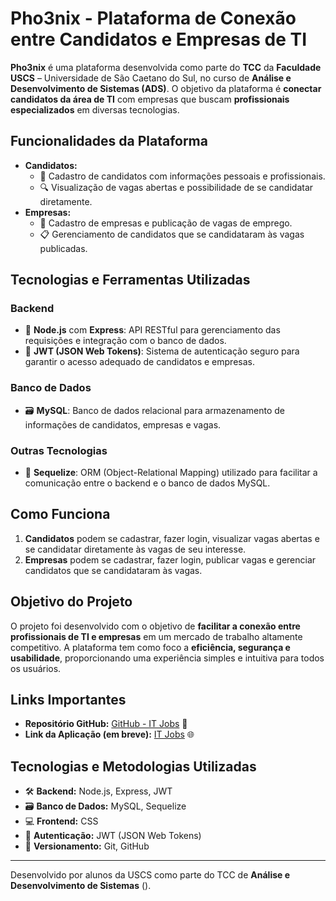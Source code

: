 # Pho3nix - Plataforma de Conexão entre Candidatos e Empresas de TI

**Pho3nix** é uma plataforma desenvolvida como parte do **TCC** da **Faculdade USCS** – Universidade de São Caetano do Sul, no curso de **Análise e Desenvolvimento de Sistemas (ADS)**. O objetivo da plataforma é **conectar candidatos da área de TI** com empresas que buscam **profissionais especializados** em diversas tecnologias.

## Funcionalidades da Plataforma
- **Candidatos:** 
  - 📄 Cadastro de candidatos com informações pessoais e profissionais.
  - 🔍 Visualização de vagas abertas e possibilidade de se candidatar diretamente.
- **Empresas:**
  - 🏢 Cadastro de empresas e publicação de vagas de emprego.
  - 📋 Gerenciamento de candidatos que se candidataram às vagas publicadas.

## Tecnologias e Ferramentas Utilizadas

### Backend
- 🔧 **Node.js** com **Express**: API RESTful para gerenciamento das requisições e integração com o banco de dados.
- 🔐 **JWT (JSON Web Tokens)**: Sistema de autenticação seguro para garantir o acesso adequado de candidatos e empresas.

### Banco de Dados
- 🗃️ **MySQL**: Banco de dados relacional para armazenamento de informações de candidatos, empresas e vagas.

### Outras Tecnologias
- 🔄 **Sequelize**: ORM (Object-Relational Mapping) utilizado para facilitar a comunicação entre o backend e o banco de dados MySQL.

## Como Funciona
1. **Candidatos** podem se cadastrar, fazer login, visualizar vagas abertas e se candidatar diretamente às vagas de seu interesse.
2. **Empresas** podem se cadastrar, fazer login, publicar vagas e gerenciar candidatos que se candidataram às vagas.

## Objetivo do Projeto
O projeto foi desenvolvido com o objetivo de **facilitar a conexão entre profissionais de TI e empresas** em um mercado de trabalho altamente competitivo. A plataforma tem como foco a **eficiência, segurança e usabilidade**, proporcionando uma experiência simples e intuitiva para todos os usuários.

## Links Importantes
- **Repositório GitHub:** [GitHub - IT Jobs](https://github.com/LisboaNi/it-jobs) 🔗
- **Link da Aplicação (em breve):** [IT Jobs]() 🌐

## Tecnologias e Metodologias Utilizadas
- 🛠️ **Backend:** Node.js, Express, JWT
- 🗃️ **Banco de Dados:** MySQL, Sequelize
- 💻 **Frontend:** CSS
- 🔐 **Autenticação:** JWT (JSON Web Tokens)
- 📂 **Versionamento:** Git, GitHub

---

Desenvolvido por alunos da USCS como parte do TCC de **Análise e Desenvolvimento de Sistemas** ().
